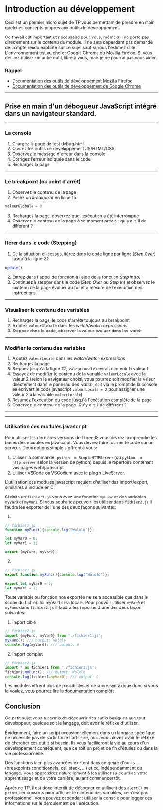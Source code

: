 # Introduction au développement

Ceci est un premier micro sujet de TP vous permettant de prendre en main quelques concepts propres aux outils de développement.

Ce travail est important et nécessaire pour vous, même s'il ne porte pas directement sur le contenu du module. Il ne sera cependant pas demandé de compte rendu explicite sur ce sujet sauf si vous l'estimez utile.
L'environnement est au choix : Google Chrome ou Mozilla Firefox. Si vous désirez utiliser un autre outil, libre à vous, mais je ne pourrai pas vous aider.

### Rappel

 - [Documentation des outils de développement Mozilla Firefox](https://developer.mozilla.org/fr/docs/Tools/Debugger)
 - [Documentation des outils de développement de Google Chrome](https://developer.chrome.com/docs/devtools/javascript/reference/)

---

## Prise en main d'un débogueur JavaScript intégré dans un navigateur standard.

---

### La console
1. Chargez la page de test debug.html
2. Ouvrez les outils de développement JS/HTML/CSS
3. Observez le message d'erreur dans la console
4. Corrigez l'erreur indiquée dans le code
5. Rechargez la page

---

### Le breakpoint (ou point d'arrêt)
1. Observez le contenu de la page
2. Posez un *breakpoint* en ligne 15
```js
valeurGlobale = 0
```

3. Rechargez la page, observez que l'exécution a été interrompue
4. Observez le contenu de la page à ce moment précis : qu'y a-t-il de différent ?

---

### Itérer dans le code (Stepping)
1. De la situation ci-dessus, itérez dans le code ligne par ligne (*Step Over*) jusqu'à la ligne 22
```js
update()
```

2. Entrez dans l'appel de fonction à l'aide de la fonction *Step In(to)*
3. Continuez à stepper dans le code (*Step Over* ou *Step In*) et observez le contenu de la page évoluer au fur et à mesure de l'exécution des instructions

---

### Visualiser le contenu des variables
1. Rechargez la page, le code s'arrête toujours au breakpoint
2. Ajoutez `valeurGlobale` dans les *watch/watch expressions*
3. Steppez dans le code, observer la valeur évoluer dans les *watch*

---

### Modifier le contenu des variables
1. Ajoutez `valeurLocale` dans les *watch/watch expressions*
2. Rechargez la page
3. Steppez jusqu'à la ligne 22, `valeurLocale` devrait contenir la valeur 1
4. Essayez de modifier le contenu de la variable `valeurLocale` avec la valeur 2 (selon le navigateur choisi, vous pourrez soit modifier la valeur directement dans le panneau des *watch*, soit via le prompt de la console en écrivant le code javascript `valeurLocale = 2` pour assigner une valeur 2 à la variable `valeurLocale`)
5. Résumez l'exécution du code jusqu'à l'exécution complète de la page
6. Observez le contenu de la page. Qu'y a-t-il de différent ?

---

---

### Utilisation des modules javascript
Pour utiliser les dernières versions de ThreeJS vous devrez comprendre les bases des modules en javascript.
Vous devrez faire tourner le code sur un serveur. Deux options simple s'offrent à vous:

1. Utiliser la commande: `python -m SimpleHTTPServer` (ou `python -m http.server` selon la version de python)  depuis le répertoire contenant vos pages web/javascript
2. Utiliser VSCode ou VSCodium avec le plugin LiveServer.

L'utilisation des modules javascript requiert d'utiliser des import/export, similaires à include en C.

Si dans un `fichier1.js` vous avez une fonction `myFunc` et des variables `myVar0` et `myVar1`. Si vous souhaitez pouvoir les utiliser dans `fichier2.js` il faudra les exporter de l'une des deux façons suivantes:

1. 
```js 
// fichier1.js
function myFunc(){console.log("Wololo")};

let myVar0 = 0;
let myVar1 = 1;

export {myFunc, myVar0};
```

2. 
```js 
// fichier1.js
export function myFunc(){console.log("Wololo")};

export let myVar0 = 0;
let myVar1 = 1;
```

Toute variable ou fonction non exportée ne sera accessible que dans le scope du fichier. Ici myVar1 sera locale.
Pour pouvoir utiliser `myVar0` et `myFunc` dans `fichier2.js` il faudra les importer d'une des deux façon suivantes:

1. import ciblé
```js 
// fichier2.js
import {myFunc, myVar0} from './fichier1.js';
myFunc(); /// output: Wololo
console.log(myVar0); /// output: 0
```

2. import complet 
```js 
// fichier2.js
import * as fichier1 from './fichier1.js';
fichier1.myFunc(); /// output: Wololo
console.log(fichier1.myVar0); /// output: 0
```

Les modules offrent plus de possibilités et de sucre syntaxique donc si vous le voulez, vous pourrez lire la [documentation complète](https://developer.mozilla.org/en-US/docs/Web/JavaScript/Guide/Modules).

## Conclusion
Ce petit sujet vous a permis de découvrir des outils basiques que tout développeur, quelque soit le langage, doit avoir le réflexe d'utiliser.

Évidemment, faire un script occasionnellement dans un langage spécifique ne nécessite pas de sortir toute l'artillerie, mais vous devez avoir le réflexe de chercher ces outils si besoin. Ils vous faciliteront la vie au cours d'un développement conséquent, que ce soit un projet de fin d'études ou dans la vie professionnelle.

Des fonctions bien plus avancées existent dans ce genre d'outils (breakpoints conditionnels, call stack, …) et ce, indépendamment du langage. Vous apprendrez naturellement à les utiliser au cours de votre apprentissage et de votre carrière, autant commencer tôt.

Après ce TP, il est donc interdit de déboguer en utilisant des `alert()` ou `print()` et consorts pour afficher le contenu des variables, ce n'est pas professionnel. Vous pouvez cependant utiliser la console pour logger des informations sur le déroulement de l'exécution.
